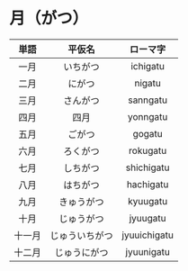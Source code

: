 # 月（がつ）

|  単語  |     平仮名     |   ローマ字   |
| :----: | :------------: | :----------: |
|  一月  |    いちがつ    |   ichigatu   |
|  二月  |     にがつ     |    nigatu    |
|  三月  |    さんがつ    |   sanngatu   |
|  四月  |      四月      |   yonngatu   |
|  五月  |     ごがつ     |    gogatu    |
|  六月  |    ろくがつ    |   rokugatu   |
|  七月  |    しちがつ    |  shichigatu  |
|  八月  |    はちがつ    |   hachigatu   |
|  九月  |   きゅうがつ   |   kyuugatu   |
|  十月  |   じゅうがつ   |   jyuugatu   |
| 十一月 | じゅういちがつ | jyuuichigatu |
| 十二月 |  じゅうにがつ  |  jyuunigatu  |
